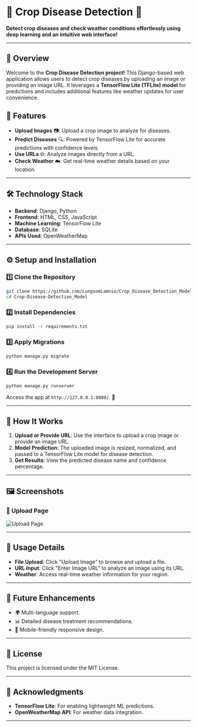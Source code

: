 # 🌾 Crop Disease Detection 🚜

**Detect crop diseases and check weather conditions effortlessly using deep learning and an intuitive web interface!**

---

## 🌟 **Overview**

Welcome to the **Crop Disease Detection project!** This Django-based web application allows users to detect crop diseases by uploading an image or providing an image URL. It leverages a **TensorFlow Lite (TFLite) model** for predictions and includes additional features like weather updates for user convenience.

## 🌟 Features

- **Upload Images** 📷: Upload a crop image to analyze for diseases.
- **Predict Diseases** 🔍: Powered by TensorFlow Lite for accurate predictions with confidence levels.
- **Use URLs** 🌐: Analyze images directly from a URL.
- **Check Weather** ☁️: Get real-time weather details based on your location.

---

## 🛠️ Technology Stack

- **Backend**: Django, Python
- **Frontend**: HTML, CSS, JavaScript
- **Machine Learning**: TensorFlow Lite
- **Database**: SQLite
- **APIs Used**: OpenWeatherMap

---

## ⚙️ Setup and Installation

### 1️⃣ Clone the Repository

```bash
git clone https://github.com/LungsomLamnio/Crop_Disease_Detection_Model.git
cd Crop-Disease-Detection_Model
```

### 2️⃣ Install Dependencies

```bash
pip install -r requirements.txt
```

### 3️⃣ Apply Migrations

```bash
python manage.py migrate
```

### 4️⃣ Run the Development Server

```bash
python manage.py runserver
```

Access the app at `http://127.0.0.1:8000/`. 🎉

---

## 🔬 How It Works

1. **Upload or Provide URL**: Use the interface to upload a crop image or provide an image URL.
2. **Model Prediction**: The uploaded image is resized, normalized, and passed to a TensorFlow Lite model for disease detection.
3. **Get Results**: View the predicted disease name and confidence percentage.

---

## 🖼️ Screenshots

### 📸 Upload Page

![Upload Page]([https://via.placeholder.com/800x400.png?text=Upload+Page](https://github.com/LungsomLamnio/Crop_Disease_Detection_Model/blob/main/images/potatoEarlyBlight.jpeg))

---

## 📜 Usage Details

- **File Upload**: Click "Upload Image" to browse and upload a file.
- **URL Input**: Click "Enter Image URL" to analyze an image using its URL.
- **Weather**: Access real-time weather information for your region.

---

## 🧩 Future Enhancements

- 🌍 Multi-language support.
- 📊 Detailed disease treatment recommendations.
- 📱 Mobile-friendly responsive design.

---

## 📜 License

This project is licensed under the MIT License.

---

## 🌟 Acknowledgments

- **TensorFlow Lite**: For enabling lightweight ML predictions.
- **OpenWeatherMap API**: For weather data integration.

---
